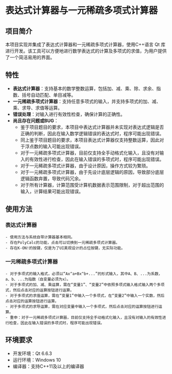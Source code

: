 # 表达式计算器与一元稀疏多项式计算器

## 项目简介

本项目实现并集成了表达式计算器和一元稀疏多项式计算器，使用C++语言 Qt 库进行开发。该工具可以方便地进行数学表达式的计算及多项式的求值，为用户提供了一个简洁易用的界面。

## 特性

- **表达式计算器**：支持基本的数学整数运算，包括加、减、乘、除、求余、指数、括号自动匹配、单目减等。
- **一元稀疏多项式计算器**：支持任意多项式的输入，并支持多项式的加、减、乘、求导、求值等运算。
- **错误处理**：对输入进行有效性检查，确保计算的正确性。
- **尚且存在问题或BUG**：
    - 鉴于项目题目的要求，本项目中表达式计算器并未实现对表达式逻辑是否正确的判断，因此在输入数学逻辑错误的表达式时，程序可能出现错误。
    - 同上鉴于项目题目的要求，本项目表达式计算器仅支持整数运算，因此对于浮点数的输入可能出现错误。
    - 对于一元稀疏多项式计算器，目前仅支持全手动格式化输入，且没有对输入的有效性进行检查，因此在输入错误的多项式时，程序可能出现错误。
    - 对于一元稀疏多项式计算器，由于设计原因，操作方式较为繁琐。
    - 对于一元稀疏多项式计算器，由于先设计底层逻辑的原因，导致部分底层逻辑函数弃置，导致代码冗余。
    - 对于所有计算器，计算范围受计算机数据表示范围限制，对于超出范围的输入，计算结果可能出现错误。

## 使用方法
### 表达式计算器
    - 使用方法与系统自带计算器基本相同。
    - 存在PolyCalc的功能，点击可以切换到一元稀疏多项式计算器。
    - 存在K-ON!的按键，仅是为了UI美观设计的占位按键，无实际功能。
### 一元稀疏多项式计算器
    - 对于多项式的输入格式，必须以“Ax^a+Bx^b+...”的形式输入，其中A、B、...为系数，a、b、...为指数（自变量必须为x）。
    - 对于多项式的加、减、乘运算，需在“变量1”、“变量2”中依照多项式输入格式输入两个多项式，然后点击对应的运算按钮进行运算。
    - 对于多项式的求值运算，需在“变量1”中输入一个多项式，在“变量2”中输入一个实数，然后点击对应的运算按钮进行运算。
    - 对于多项式的求导运算，需在对应变量中输入一个多项式，然后点击对应的运算按钮进行运算。
    - 重申：对于一元稀疏多项式计算器，目前仅支持全手动格式化输入，且没有对输入的有效性进行检查，因此在输入错误的多项式时，程序可能出现错误。

## 环境要求

- 开发环境：Qt 6.6.3
- 运行环境：Windows 10
- 编译器：支持C++11及以上的编译器

